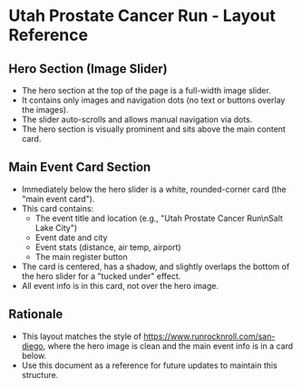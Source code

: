 # Utah Prostate Cancer Run - Layout Reference

## Hero Section (Image Slider)
- The hero section at the top of the page is a full-width image slider.
- It contains only images and navigation dots (no text or buttons overlay the images).
- The slider auto-scrolls and allows manual navigation via dots.
- The hero section is visually prominent and sits above the main content card.

## Main Event Card Section
- Immediately below the hero slider is a white, rounded-corner card (the "main event card").
- This card contains:
  - The event title and location (e.g., "Utah Prostate Cancer Run\nSalt Lake City")
  - Event date and city
  - Event stats (distance, air temp, airport)
  - The main register button
- The card is centered, has a shadow, and slightly overlaps the bottom of the hero slider for a "tucked under" effect.
- All event info is in this card, not over the hero image.

## Rationale
- This layout matches the style of https://www.runrocknroll.com/san-diego, where the hero image is clean and the main event info is in a card below.
- Use this document as a reference for future updates to maintain this structure. 